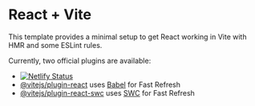 # React + Vite

This template provides a minimal setup to get React working in Vite with HMR and some ESLint rules.

Currently, two official plugins are available:

- [![Netlify Status](https://api.netlify.com/api/v1/badges/04824e24-2c20-464b-8c3b-52aecafd8ca0/deploy-status)](https://app.netlify.com/sites/barrytickle/deploys)
- [@vitejs/plugin-react](https://github.com/vitejs/vite-plugin-react/blob/main/packages/plugin-react/README.md) uses [Babel](https://babeljs.io/) for Fast Refresh
- [@vitejs/plugin-react-swc](https://github.com/vitejs/vite-plugin-react-swc) uses [SWC](https://swc.rs/) for Fast Refresh
